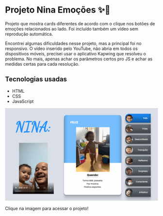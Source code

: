 # Projeto Nina Emoções ✨💙

Projeto que mostra cards diferentes de acordo com o clique nos botões de emoções relacionados ao lado. Foi incluído também um vídeo sem reprodução automática.

Encontrei algumas dificuldades nesse projeto, mas a principal foi no responsivo. O vídeo inserido pelo YouTube, não abria em todos os dispositivos móveis, precisei usar o aplicativo Kapwing que resolveu o problema. No mais, apenas achar os parâmetros certos pro JS e achar as medidas certas para cada resolução.

## Tecnologias usadas

- HTML
- CSS
- JavaScript

[<img src="./ninaemocoes.gif" alt="Gif da tela inicial do projeto">](https://roni-88.github.io/nina-emocoes)

Clique na imagem para acessar o projeto!
